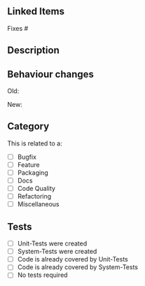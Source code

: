 ## Linked Items

Fixes #<!-- insert issue here -->

<!-- A PR without an issue that is fixed might be merged at a later point in time. --> 

## Description

<!-- What does this PR do? -->

## Behaviour changes

Old: <!-- This is the old way Cobbler behaved -->

New: <!-- This is the new way Cobbler behaves -->

## Category

This is related to a:

- [ ] Bugfix
- [ ] Feature
- [ ] Packaging
- [ ] Docs
- [ ] Code Quality
- [ ] Refactoring
- [ ] Miscellaneous

## Tests

- [ ] Unit-Tests were created
- [ ] System-Tests were created
- [ ] Code is already covered by Unit-Tests
- [ ] Code is already covered by System-Tests
- [ ] No tests required

<!--
If there are no tests already existing, and you don't want to create them it might be that your PR is only merged after
the maintainer team has added tests for said functionality.
-->
